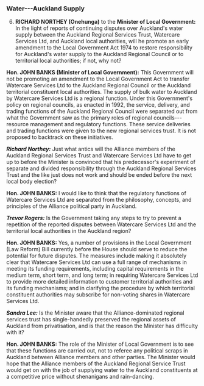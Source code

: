 ### Water---Auckland Supply

6. **RICHARD NORTHEY (Onehunga)** to the **Minister of Local Government:** In the light of reports of continuing disputes over Auckland's water supply between the Auckland Regional Services Trust, Watercare Services Ltd, and Auckland local authorities, will he promote an early amendment to the Local Government Act 1974 to restore responsibility for Auckland's water supply to the Auckland Regional Council or to territorial local authorities; if not, why not?

**Hon. JOHN BANKS (Minister of Local Government):** This Government will not be promoting an amendment to the Local Government Act to transfer Watercare Services Ltd to the Auckland Regional Council or the Auckland territorial constituent local authorities. The supply of bulk water to Auckland by Watercare Services Ltd is a regional function. Under this Government's policy on regional councils, as enacted in 1992, the service, delivery, and trading functions of the Auckland Regional Council were separated out from what the Government saw as the primary roles of regional councils---resource management and regulatory functions. These service deliveries and trading functions were given to the new regional services trust. It is not proposed to backtrack on these initiatives.

***Richard Northey:*** Just what antics will the Alliance members of the Auckland Regional Services Trust and Watercare Services Ltd have to get up to before the Minister is convinced that his predecessor's experiment of separate and divided responsibility through the Auckland Regional Services Trust and the like just does not work and should be ended before the next local body election?

**Hon. JOHN BANKS:** I would like to think that the regulatory functions of Watercare Services Ltd are separated from the philosophy, concepts, and principles of the Alliance political party in Auckland.

***Trevor Rogers:*** Is the Government taking any steps to try to prevent a repetition of the reported disputes between Watercare Services Ltd and the territorial local authorities in the Auckland region?

**Hon. JOHN BANKS:** Yes, a number of provisions in the Local Government (Law Reform) Bill currently before the House should serve to reduce the potential for future disputes. The measures include making it absolutely clear that Watercare Services Ltd can use a full range of mechanisms in meeting its funding requirements, including capital requirements in the medium term, short term, and long term; in requiring Watercare Services Ltd to provide more detailed information to customer territorial authorities and its funding mechanisms; and in clarifying the procedure by which territorial constituent authorities may subscribe for non-voting shares in Watercare Services Ltd.
<!--797-->
***Sandra Lee:*** Is the Minister aware that the Alliance-dominated regional services trust has single-handedly preserved the regional assets of Auckland from privatisation, and is that the reason the Minister has difficulty with it?

**Hon. JOHN BANKS:** The role of the Minister of Local Government is to see that these functions are carried out, not to referee any political scraps in Auckland between Alliance members and other parties. The Minister would hope that the Alliance members of the Auckland Regional Service Trust would get on with the job of supplying water to the Auckland constituents at a competitive price without shenanigans and rain-dancing.